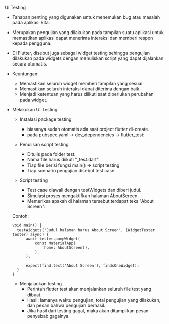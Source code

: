 UI Testing
- Tahapan penting yang digunakan untuk menemukan bug atau masalah pada aplikasi kita.
- Merupakan pengujian yang dilakukan pada tampilan suatu aplikasi untuk memastikan aplikasi dapat menerima interaksi dan memberi respon kepada pengguna.
- Di Flutter, disebut juga sebagai widget testing sehingga pengujian dilakukan pada widgets dengan menuliskan script yang dapat dijalankan secara otomatis.

- Keuntungan: 
  - Memastikan seluruh widget memberi tampilan yang sesuai.
  - Memastikan seluruh interaksi dapat diterima dengan baik.
  - Menjadi ketentuan yang harus diikuti saat diperlukan perubahan pada widget.

- Melakukan UI Testing:
  - Instalasi package testing
    - biasanya sudah otomatis ada saat project flutter di-create.
    - pada pubspec.yaml -> dev_dependencies -> flutter_test: 

  - Penulisan script testing
    - Ditulis pada folder test.
    - Nama file harus diikuti "_test.dart".
    - Tiap file berisi fungsi main() -> script testing.
    - Tiap scenario pengujian disebut test case.

  - Script testing
    - Test case diawali dengan testWidgets dan diberi judul.
    - Simulasi proses mengaktifkan halaman AboutScreen.
    - Memeriksa apakah di halaman tersebut terdapat teks "About Screen".

  Contoh:
  ```
  void main() {
    testWidgets('Judul halaman harus About Screen', (WidgetTester tester) async) {
        await tester.pumpWidget(
            const MaterialApp(
                home: AboutScreen(),
            ),
        );

        expect(find.text('About Screen'), findsOneWidget);
    }
  }
  ```

  - Menjalankan testing
    - Perintah flutter test akan menjalankan seluruh file test yang dibuat.
    - Hasil: lamanya waktu pengujian, total pengujian yang dilakukan, dan pesan bahwa pengujian berhasil.
    - Jika hasil dari testing gagal, maka akan ditampilkan pesan penyebab gagalnya.
